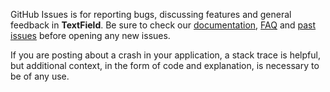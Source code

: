 GitHub Issues is for reporting bugs, discussing features and general feedback in **TextField**. Be sure to check our [documentation](http://cocoadocs.org/docsets/TextField), [FAQ](https://github.com/3lvis/TextField/wiki/FAQ) and [past issues](https://github.com/3lvis/TextField/issues?state=closed) before opening any new issues.

If you are posting about a crash in your application, a stack trace is helpful, but additional context, in the form of code and explanation, is necessary to be of any use.
